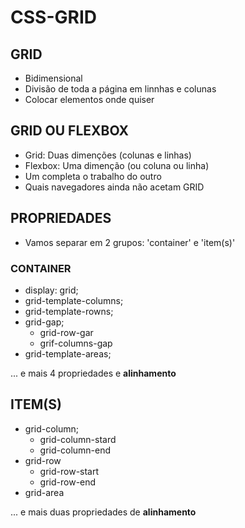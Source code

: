 # CSS-GRID 

## GRID

- Bidimensional 
- Divisão de toda a página em linnhas e colunas
- Colocar elementos onde quiser

## GRID OU FLEXBOX

- Grid: Duas dimenções (colunas e linhas)
- Flexbox: Uma dimenção (ou coluna ou linha)
- Um completa o trabalho do outro
- Quais navegadores ainda não acetam GRID

## PROPRIEDADES

- Vamos separar em 2 grupos:
'container' e 'item(s)'

### CONTAINER

- display: grid;
- grid-template-columns;
- grid-template-rowns;
- grid-gap;
  - grid-row-gar
  - grif-columns-gap
- grid-template-areas;

... e mais 4 propriedades e **alinhamento**

## ITEM(S)

- grid-column;
  - grid-column-stard
  - grid-column-end
- grid-row
  - grid-row-start
  - grid-row-end
- grid-area

... e mais duas propriedades de **alinhamento**



